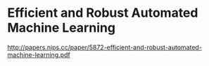 # Efficient and Robust Automated Machine Learning

http://papers.nips.cc/paper/5872-efficient-and-robust-automated-machine-learning.pdf
